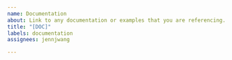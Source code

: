 ```yaml
---
name: Documentation
about: Link to any documentation or examples that you are referencing.
title: "[DOC]"
labels: documentation
assignees: jennjwang

---
```




